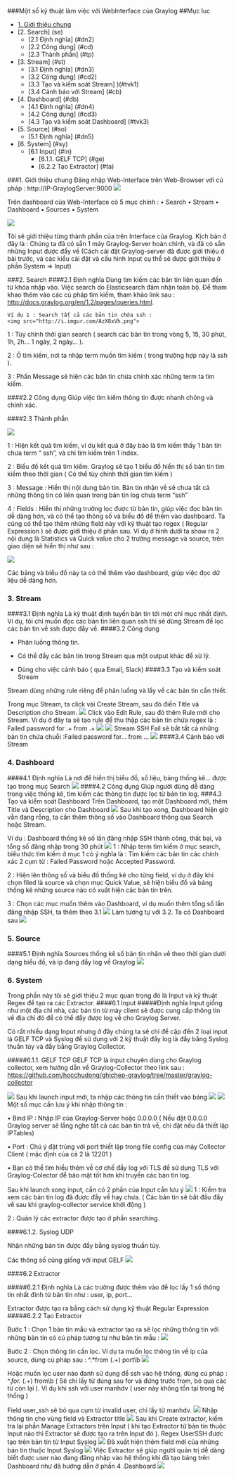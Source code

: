 ###Một số kỹ thuật làm việc với WebInterface của Graylog
##Mục luc

*	[1.	Giới thiệu chung](#gtc)
*	[2. Search] (se)
	*	[2.1 Định nghĩa] (#dn2)
	*	[2.2 Công dụng]	(#cd)	
	*	[2.3 Thành phần] (#tp)
*	[3. Stream]	(#st)
	*	[3.1 Định nghĩa] (#dn3)
	*	[3.2 Công dụng]	(#cd2)
	*	[3.3 Tạo và kiểm soát Stream] )(#tvk1)
	*	[3.4 Cảnh báo với Stream]	(#cb)
*	[4. Dashboard] (#db)
	*	[4.1 Định nghĩa] (#dn4)
	*	[4.2 Công dụng] (#cd3)
	*	[4.3 Tạo và kiểm soát Dashboard] (#tvk3)
*	[5. Source] (#so)
	*	[5.1 Định nghĩa] (#dn5)
*	[6. System] (#sy)
	*	[6.1 Input] (#in)
		*	[6.1.1.	GELF TCP] (#ge)
		*	[6.2.2 Tạo Extractor] (#ta)

###1. Giới thiệu chung
<a name="gtc"> </a> 
Đăng nhập Web-Interface trên Web-Browser với cú pháp :
http://IP-GraylogServer:9000
<img src="http://i.imgur.com/N88Guvw.png">

Trên dashboard của Web-Interface có 5 mục chính :
•	Search 
•	Stream
•	Dashboard
•	Sources
•	System

<img src="http://i.imgur.com/buQz6VM.png">

Tôi sẽ giới thiệu từng thành phần của trên Interface của Graylog. Kịch bản ở đây là : Chúng ta đã có sẵn 1 máy Graylog-Server hoàn chỉnh, và đã có sẵn những Input được đẩy về (Cách cài đặt Graylog-server đã được giới thiệu ở bài trước, và các kiểu cài đặt và cấu hình Input cụ thể sẽ được giới thiệu ở phần System => Input)

###2.	Search <a name="se"> </a> 
####2.1 Định nghĩa <a name="dn2"> </a> 
 Dùng tìm kiếm các bản tin liên quan đến từ khóa nhập vào. Việc search do Elasticsearch đảm nhận toàn bộ. Để tham khao thêm vào các cú pháp tìm kiếm, tham khảo
link sau : http://docs.graylog.org/en/1.2/pages/queries.html. 

    Ví dụ 1 : Search tất cả các bản tin chứa ssh :
	<img src="http://i.imgur.com/AzX8xVh.png">
	
1 : Tùy chỉnh thời gian search ( search các bản tin trong vòng 5, 15, 30 phút, 1h, 2h… 1 ngày, 2 ngày… ).

2 : Ô tìm kiếm, nơi ta nhập term muốn tìm kiếm ( trong trường hợp này là ssh ).

3 : Phần Message sẽ hiện các bản tin chứa chính xác những term ta tìm kiếm.

####2.2 Công dụng <a name="cd"> </a> 
	Giúp việc tìm kiếm thông tin được nhanh chóng và chính xác.

####2.3 Thành phần <a name="tp"> </a> 

<img src="http://i.imgur.com/W5gEQQF.png">

1 : Hiện kết quả tìm kiếm, ví dụ kết quả ở đây báo là tìm kiếm thấy 1 bản tin chưa term “ ssh”, và chỉ tìm kiếm trên 1 index.

2 : Biểu đồ kết quả tìm kiếm. Graylog sẽ tạo 1 biểu đồ hiển thị số bản tin tìm kiếm theo thời gian ( Có thể tùy chỉnh thời gian tìm kiếm )

3 : Message : Hiển thị nội dung bản tin. Bản tin nhận về sẽ chưa tất cả những thông tin có liên quan trong bản tin log chưa term “ssh”

4 : Fields : Hiển thị những trường lọc được từ bản tin, giúp việc đọc bản tin dễ dàng hơn, và có thể tạo thông số và biểu đồ để thêm vào dashboard. Ta cũng có thể tạo thêm những field này với kỹ thuật tạo regex ( Regular Expression ) sẽ được giới thiệu ở phần sau. Ví dụ ở hình dưới ta show ra 2 nội dung là Statistics và Quick value cho 2 trường message và source, trên giao diện sẽ hiển thị như sau :

<img src="http://i.imgur.com/gvVZtV0.png">

Các bảng và biểu đồ này ta có thể thêm vào dashboard, giúp việc đọc dữ liệu dễ dàng hơn.

### 3. Stream <a name="st"> </a> 
####3.1 Định nghĩa <a name="dn3"> </a> 
 Là kỹ thuật định tuyến bản tin tới một chỉ mục nhất định. Ví dụ, tôi chỉ muốn đọc các bản tin liên quan ssh thì sẽ dùng Stream để lọc các bản tin về ssh được đẩy về.
####3.2 Công dụng <a name="cd2"> </a> 

 -	Phân luồng thông tin.
 
 -	Có thể đẩy các bản tin trong Stream qua một output khác để xử lý.
 
 -	Dùng cho việc cảnh báo ( qua Email, Slack)
####3.3 Tạo và kiểm soát Stream <a name="tvk1"> </a> 

Stream dùng những rule riêng để phân luồng và lấy về các bản tin cần thiết. 

Trong mục Stream, ta click vài Create Stream, sau đó điền Title và Description cho Stream.
<img src ="http://i.imgur.com/xXIs7Nk.png">
Click vào Edit Rule, sau đó thêm Rule mới cho Stream. Ví dụ ở đây ta sẽ tạo rule để thu thập các bản tin chứa regex là : Failed password for .+ from .+
<img src="http://i.imgur.com/lk3wFrz.png">
<img src="http://i.imgur.com/3kPHnOo.png">
Stream SSH Fail sẽ bắt tất cả những bản tin chứa chuỗi :Failed password for… from …
<img src="http://i.imgur.com/nJ7TbJ7.png">
####3.4 Cảnh báo với Stream <a name="cd"> </a> 

### 4. Dashboard <a name="db"> </a> 
####4.1 Định nghĩa <a name="dn4"> </a> 
 Là nơi để hiển thị biểu đồ, số liệu, bảng thống kê... được tạo trong mục Search 
 <img src="http://i.imgur.com/tS2djC5.png">
####4.2 Công dụng <a name="cd3"> </a> 
Giúp người dùng dễ dàng trong việc thống kê, tìm kiếm các thông tin được lọc từ bản tin log.
###4.3 Tạo và kiểm soát Dashboard <a name="tvk3"> </a> 
Trên Dashboard, tạo một Dashboard mới, thêm Title và Description cho Dashboard
<img src="http://i.imgur.com/3OztHjw.png">
Sau khi tạo xong, Dashboard hiện giờ vẫn đang rỗng, ta cần thêm thông số vào Dashboard thông qua Search hoặc Stream.

Ví dụ : Dashboard thống kê số lần đăng nhập SSH thành công, thất bại, và tổng số đăng nhập trong 30 phút
<img src="http://i.imgur.com/edGkJIc.png">
1 : Nhập term tìm kiếm ở mục search, biểu thức tìm kiếm ở mục 1 có ý nghĩa là : Tìm kiếm các bản tin các chính xác 2 cụm từ : Failed Password hoặc Accepted Password. 

2 : Hiện lên thông số và biểu đồ thống kê cho từng field, ví dụ ở đây khi chọn filed là source và chọn mục Quick Value, sẽ hiện biểu đồ và bảng thống kê những source nào có xuất hiện các bản tin trên. 

3 : Chọn các mục muốn thêm vào Dashboard, ví dụ muốn thêm tổng số lần đăng nhập SSH, ta thêm theo 3.1
<img src="http://i.imgur.com/Ve4COKD.png">
Làm tương tự với 3.2. Ta có Dashboard sau 
<img src="http://i.imgur.com/lqtjzSw.png">
### 5. Source <a name="so"> </a> 
####5.1 Định nghĩa <a name="dn5"> </a> 
Sources thống kê số bản tin nhận về theo thời gian dưới dạng biểu đồ, và ip đang đẩy log về Graylog
<img src="http://i.imgur.com/RtiGGSB.png">
### 6. System <a name="sy"> </a> 

Trong phần này tôi sẽ giới thiệu 2 mục quan trọng đó là Input và kỹ thuật Regex để tạo ra các Extractor.
####6.1 Input <a name="in"> </a> 
#####Định nghĩa
Input giống như một địa chỉ nhà, các bản tin từ máy client sẽ được cung cấp thông tin về địa chỉ đó để có thể đẩy được log về cho Graylog Server.

Có rất nhiều dạng Input nhưng ở đây chúng ta sẽ chỉ đề cập đến 2 loại input là GELF TCP và Syslog để sử dụng với 2 kỹ thuật đẩy log là đẩy bằng Syslog thuần túy và đẩy bằng Graylog Collector.

#####6.1.1.	GELF TCP <a name="ge"> </a> 
GELF TCP là input chuyên dùng cho Graylog collector, xem hướng dẫn về Graylog-Collector theo link sau :
https://github.com/hocchudong/ghichep-graylog/tree/master/graylog-collector

<img src="http://i.imgur.com/iTUv0aj.png">
Sau khi launch input mới, ta nhập các thông tin cần thiết vào bảng
<img src="http://i.imgur.com/1xxxatn.png">
<img src="http://i.imgur.com/WvRdRou.png">
Một số mục cần lưu ý khi nhập thông tin :

•	Bind IP : Nhập IP của Graylog-Server  hoặc 0.0.0.0 ( Nếu đặt 0.0.0.0 Graylog server sẽ lắng nghe tất cả các bản tin trả về, chỉ đặt nếu đã thiết lập IPTables)

•	Port : Chú ý đặt trùng với port thiết lập trong file config của máy Collector Client ( mặc định của cả 2 là 12201 )

•	Bạn có thể tìm hiểu thêm về cơ chế đẩy log với TLS để sử dụng TLS với Graylog-Colector để bảo mật tốt hơn khi truyền các bản tin log.

Sau khi launch xong input, cần có 2 phần của Input cần lưu ý
<img src="http://i.imgur.com/hkwHTEE.png">
1 : Kiểm tra xem các bản tin log đã được đẩy về hay chưa. ( Các bản tin sẽ bắt đầu đẩy về sau khi graylog-collector service khởi động )

2 : Quản lý các extractor được tạo ở phần searching. 

####6.1.2.	Syslog UDP <a name="sys"> </a> 

Nhận những bản tin được đẩy bằng syslog thuần túy.

Các thông số cũng giống với input GELF
<img src="http://i.imgur.com/JAeFGgr.png">

####6.2 Extractor <a name="ex"> </a> 

#####6.2.1 Định nghĩa <a name="dn5"> </a> 
Là các trường được thêm vào để lọc lấy 1 số thông tin nhất đinh từ bản tin như : user, ip, port... 

Extractor được tạo ra bằng cách sử dụng kỹ thuật Regular Expression 
#####6.2.2 Tạo Extractor <a name="ta"> </a> 

Bước 1 : Chọn 1 bản tin mẫu và extractor tạo ra sẽ lọc những thông tin với những bản tin có cú pháp tương tự như bản tin mẫu : 
<img src="http://i.imgur.com/p7b0vYw.png">

Bước 2 : Chọn thông tin cần lọc. Ví dụ ta muốn lọc thông tin về ip của source, dùng cú pháp sau : ^.*from (.+) port\b
<img src="http://i.imgur.com/kMeAkCd.png">

Hoặc muốn lọc user nào đanh sử dụng để ssh vào hệ thống, dùng cú pháp : ^.*for.* (.+) from\b	( Sẽ chỉ lấy từ đúng sau for và đứng trước from, bỏ qua các từ còn lại ). Ví dụ khi ssh với user manhdv ( user này không tồn tại trong hệ thống )

Field user_ssh sẽ bỏ qua cụm từ invalid user, chỉ lấy từ manhdv.
<img src="http://i.imgur.com/4y2LS2R.png">
Nhập thông tin cho vùng field và Extractor title
<img src="http://i.imgur.com/Z5PqvyV.png">
Sau khi Create extractor, kiểm tra lại phần Manage Extractors trên Input ( khi tạo Extractor từ bản tin thuộc Input nào thì Extractor sẽ được tạo ra trên Input đó ). 
Regex UserSSH được tạo trên bản tin từ Input Syslog
<img src="http://i.imgur.com/IzIlydm.png">
Đã xuất hiện thêm field mới của những bản tin thuộc Input Syslog
<img src="http://i.imgur.com/EDrRqpd.png">
Việc Extractor sẽ giúp người quản trị dễ dàng biết được user nào đang đăng nhập vào hệ thống khi đã tạo bảng trên Dashboard như đã hướng dẫn ở phần 4 .Dashboard
<img src="http://i.imgur.com/qmbU9Rl.png">
